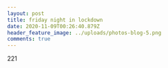 ```yaml
---
layout: post
title: friday night in lockdown
date: 2020-11-09T00:26:40.879Z
header_feature_image: ../uploads/photos-blog-5.png
comments: true
---
```

221